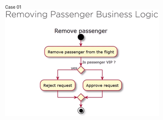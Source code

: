 Case 01  
![case01](https://github.com/bluething/playground-tdd/blob/main/images/airport-case01.png?raw=true)